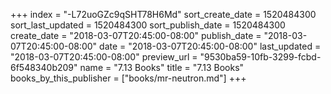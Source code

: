 +++
index = "-L72uoGZc9qSHT78H6Md"
sort_create_date = 1520484300
sort_last_updated = 1520484300
sort_publish_date = 1520484300
create_date = "2018-03-07T20:45:00-08:00"
publish_date = "2018-03-07T20:45:00-08:00"
date = "2018-03-07T20:45:00-08:00"
last_updated = "2018-03-07T20:45:00-08:00"
preview_url = "9530ba59-10fb-3299-fcbd-6f548340b209"
name = "7.13 Books"
title = "7.13 Books"
books_by_this_publisher = ["books/mr-neutron.md"]
+++
